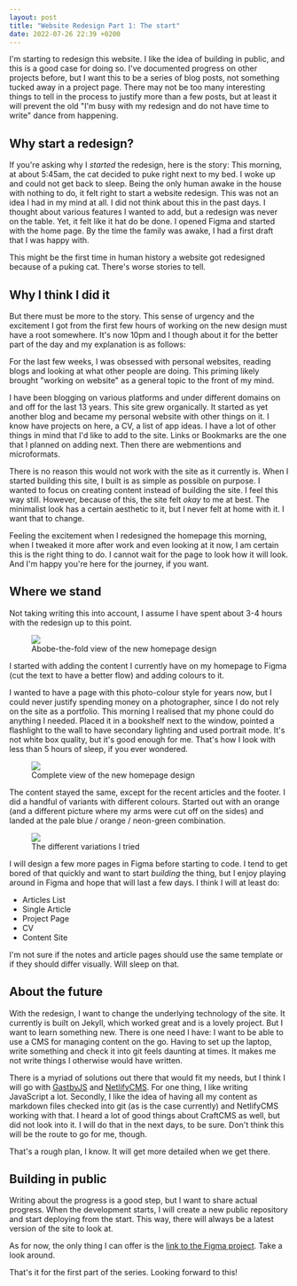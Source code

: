 ```yaml
---
layout: post
title: "Website Redesign Part 1: The start"
date: 2022-07-26 22:39 +0200
---
```


I'm starting to redesign this website. I like the idea of building in public, and this is a good case for doing so. I've documented progress on other projects before, but I want this to be a series of blog posts, not something tucked away in a project page. There may not be too many interesting things to tell in the process to justify more than a few posts, but at least it will prevent the old "I'm busy with my redesign and do not have time to write" dance from happening.

## Why start a redesign?
If you're asking why I *started* the redesign, here is the story: This morning, at about 5:45am, the cat decided to puke right next to my bed. I woke up and could not get back to sleep. Being the only human awake in the house with nothing to do, it felt right to start a website redesign.
This was not an idea I had in my mind at all. I did not think about this in the past days. I thought about various features I wanted to add, but a redesign was never on the table. Yet, it felt like it hat do be done. I opened Figma and started with the home page. By the time the family was awake, I had a first draft that I was happy with.

This might be the first time in human history a website got redesigned because of a puking cat. There's worse stories to tell.

## Why I think I did it
But there must be more to the story. This sense of urgency and the excitement I got from the first few hours of working on the new design must have a root somewhere. It's now 10pm and I though about it for the better part of the day and my explanation is as follows:

For the last few weeks, I was obsessed with personal websites, reading blogs and looking at what other people are doing. This priming likely brought "working on website" as a general topic to the front of my mind.

I have been blogging on various platforms and under different domains on and off for the last 13 years. This site grew organically. It started as yet another blog and became my personal website with other things on it. I know have projects on here, a CV, a list of app ideas.
I have a lot of other things in mind that I'd like to add to the site. Links or Bookmarks are the one that I planned on adding next. Then there are webmentions and microformats.

There is no reason this would not work with the site as it currently is. When I started building this site, I built is as simple as possible on purpose. I wanted to focus on creating content instead of building the site. I feel this way still.
However, because of this, the site felt *okay* to me at best. The minimalist look has a certain aesthetic to it, but I never felt at home with it. I want that to change.

Feeling the excitement when I redesigned the homepage this morning, when I tweaked it more after work and even looking at it now, I am certain this is the right thing to do. I cannot wait for the page to look how it will look. And I'm happy you're here for the journey, if you want.

## Where we stand
Not taking writing this into account, I assume I have spent about 3-4 hours with the redesign up to this point.

<figure>
  <img src="https://dlulzqpyd0pcw.cloudfront.net/homepage-closeup.jpg" />
  <figcaption>Abobe-the-fold view of the new homepage design</figcaption>
</figure>

I started with adding the content I currently have on my homepage to Figma (cut the text to have a better flow) and adding colours to it.

I wanted to have a page with this photo-colour style for years now, but I could never justify spending money on a photographer, since I do not rely on the site as a portfolio. This morning I realised that my phone could do anything I needed.
Placed it in a bookshelf next to the window, pointed a flashlight to the wall to have secondary lighting and used portrait mode. It's not white box quality, but it's good enough for me. That's how I look with less than 5 hours of sleep, if you ever wondered.

<figure>
  <img src="https://dlulzqpyd0pcw.cloudfront.net/homepage-total.jpg" />
  <figcaption>Complete view of the new homepage design</figcaption>
</figure>

The content stayed the same, except for the recent articles and the footer. I did a handful of variants with different colours. Started out with an orange (and a different picture where my arms were cut off on the sides) and landed at the pale blue / orange / neon-green combination.

<figure>
  <img src="https://dlulzqpyd0pcw.cloudfront.net/redesign-homepage-progress.jpg" />
  <figcaption>The different variations I tried</figcaption>
</figure>

I will design a few more pages in Figma before starting to code. I tend to get bored of that quickly and want to start *building* the thing, but I enjoy playing around in Figma and hope that will last a few days. I think I will at least do:

* Articles List
* Single Article
* Project Page
* CV
* Content Site

I'm not sure if the notes and article pages should use the same template or if they should differ visually. Will sleep on that.

## About the future
With the redesign, I want to change the underlying technology of the site. It currently is built on Jekyll, which worked great and is a lovely project. But I want to learn something new.
There is one need I have: I want to be able to use a CMS for managing content on the go. Having to set up the laptop, write something and check it into git feels daunting at times. It makes me not write things I otherwise would have written.

There is a myriad of solutions out there that would fit my needs, but I think I will go with [GastbyJS](https://www.gatsbyjs.com/) and [NetlifyCMS](https://www.netlifycms.org/).
For one thing, I like writing JavaScript a lot. Secondly, I like the idea of having all my content as markdown files checked into git (as is the case currently) and NetlifyCMS working with that.
I heard a lot of good things about CraftCMS as well, but did not look into it. I will do that in the next days, to be sure. Don't think this will be the route to go for me, though.

That's a rough plan, I know. It will get more detailed when we get there.

## Building in public
Writing about the progress is a good step, but I want to share actual progress.
When the development starts, I will create a new public repository and start deploying from the start. This way, there will always be a latest version of the site to look at.

As for now, the only thing I can offer is the [link to the Figma project](https://www.figma.com/file/sZc4IKbXkGwxYnXyFpnsRx/Website-Redesign?node-id=0%3A1). Take a look around.

That's it for the first part of the series. Looking forward to this!
